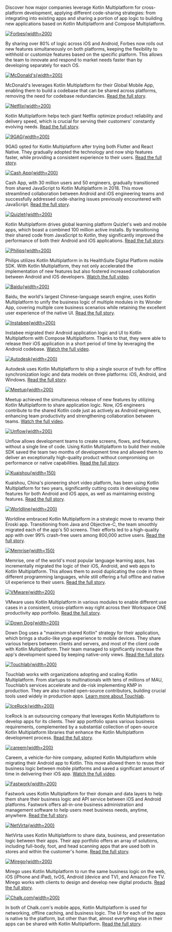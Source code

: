 [//]: # (title: Case studies)

Discover how major companies leverage Kotlin Multiplatform for cross-platform development, applying different code-sharing
strategies: from integrating into existing apps and sharing a portion of app logic to building new applications based
on Kotlin Multiplatform and Compose Multiplatform.

[![Forbes](forbes.svg){width=200}](https://www.forbes.com/sites/forbes-engineering/2023/11/13/forbes-mobile-app-shifts-to-kotlin-multiplatform/)

By sharing over 80% of logic across iOS and Android, Forbes now rolls out new features simultaneously on both platforms,
keeping the flexibility to withhold or customize features based on the specific platform. This allows the team to
innovate and respond to market needs faster than by developing separately for each OS.

[![McDonald's](mcdonalds.svg){width=200}](https://medium.com/mcdonalds-technical-blog/mobile-multiplatform-development-at-mcdonalds-3b72c8d44ebc)

McDonald's leverages Kotlin Multiplatform for their Global Mobile App, enabling them to build a codebase that can be
shared across platforms, removing the need for codebase
redundancies. [Read the full story](https://medium.com/mcdonalds-technical-blog/mobile-multiplatform-development-at-mcdonalds-3b72c8d44ebc).

[![Netflix](netflix.svg){width=200}](https://netflixtechblog.com/netflix-android-and-ios-studio-apps-kotlin-multiplatform-d6d4d8d25d23)

Kotlin Multiplatform helps tech giant Netflix optimize product reliability and delivery speed, which is crucial for
serving their customers' constantly evolving
needs. [Read the full story](https://netflixtechblog.com/netflix-android-and-ios-studio-apps-kotlin-multiplatform-d6d4d8d25d23).

[![9GAG](nine-gag.svg){width=200}](https://raymondctc.medium.com/adopting-kotlin-multiplatform-mobile-kmm-on-9gag-app-dfe526d9ce04)

9GAG opted for Kotlin Multiplatform after trying both Flutter and React Native. They gradually adopted the technology
and now ship features faster, while providing a consistent experience to their
users. [Read the full story](https://raymondctc.medium.com/adopting-kotlin-multiplatform-mobile-kmm-on-9gag-app-dfe526d9ce04).

[![Cash App](cash-app.svg){width=200}](https://kotlinlang.org/lp/multiplatform/case-studies/cash-app)

Cash App, with 30 million users and 50 engineers, gradually transitioned from shared JavaScript to Kotlin Multiplatform
in 2018. This move streamlined collaboration between Android and iOS engineering teams and successfully addressed
code-sharing issues previously encountered with
JavaScript. [Read the full story](https://kotlinlang.org/lp/multiplatform/case-studies/cash-app).

[![Quizlet](quizlet.svg){width=200}](https://quizlet.com/blog/shared-code-kotlin-multiplatform)

Kotlin Multiplatform drives global learning platform Quizlet's web and mobile apps, which boast a combined 100 million
active installs. By transitioning their shared code from JavaScript to Kotlin, they significantly improved the
performance of both their Android and iOS
applications. [Read the full story](https://quizlet.com/blog/shared-code-kotlin-multiplatform).

[![Philips](philips.svg){width=200}](https://www.youtube.com/watch?v=hZPL8QqiLi8)

Philips utilizes Kotlin Multiplatform in its HealthSuite Digital Platform mobile SDK. With Kotlin Multiplatform,
they not only accelerated the implementation of new features but also fostered increased collaboration between Android
and iOS developers. [Watch the full video](https://www.youtube.com/watch?v=hZPL8QqiLi8).

[![Baidu](baidu.svg){width=200}](https://kotlinlang.org/lp/multiplatform/case-studies/baidu/)

Baidu, the world's largest Chinese-language search engine, uses Kotlin Multiplatform to unify the business logic of
multiple modules in its Wonder App, covering multiple core business scenarios while retaining the excellent user
experience of the native UI. [Read the full story](https://kotlinlang.org/lp/multiplatform/case-studies/baidu/).

[![Instabee](instabee.svg){width=200}](https://www.youtube.com/watch?v=YsQ-2lQYQ8M)

Instabee migrated their Android application logic and UI to Kotlin Multiplatform with Compose Multiplatform. Thanks to
that, they were able to release their iOS application in a short period of time by leveraging the Android
codebase. [Watch the full video](https://www.youtube.com/watch?v=YsQ-2lQYQ8M).

[![Autodesk](autodesk.svg){width=200}](https://kotlinlang.org/lp/multiplatform/case-studies/autodesk)

Autodesk uses Kotlin Multiplatform to ship a single source of truth for offline synchronization logic and data models on
three platforms: iOS, Android, and Windows. [Read the full story](https://kotlinlang.org/lp/multiplatform/case-studies/autodesk).

[![Meetup](meetup.svg){width=200}](https://www.youtube.com/watch?v=GtJBS7B3eyM)

Meetup achieved the simultaneous release of new features by utilizing Kotlin Multiplatform to share application logic.
Now, iOS engineers contribute to the shared Kotlin code just as actively as Android engineers, enhancing team
productivity and strengthening collaboration between
teams. [Watch the full video](https://www.youtube.com/watch?v=GtJBS7B3eyM).

[![Unflow](unflow.svg){width=200}](https://www.unflow.com/post/kotlin-multiplatform-mobile)

Unflow allows development teams to create screens, flows, and features, without a single line of code. Using Kotlin
Multiplatform to build their mobile SDK saved the team two months of development time and allowed them to deliver an
exceptionally high-quality product without compromising on performance or native
capabilities. [Read the full story](https://www.unflow.com/post/kotlin-multiplatform-mobile).

[![Kuaishou](kuaishou.svg){width=150}](https://medium.com/@xiang.j9501/case-studies-kuaiying-kotlin-multiplatform-mobile-268e325f8610)

Kuaishou, China's pioneering short video platform, has been using Kotlin Multiplatform for two years, significantly
cutting costs in developing new features for both Android and iOS apps, as well as maintaining existing
features. [Read the full story](https://medium.com/@xiang.j9501/case-studies-kuaiying-kotlin-multiplatform-mobile-268e325f8610).

[![Worldline](worldline.svg){width=200}](https://blog.worldline.tech/2022/01/26/kotlin_multiplatform.html)

Worldline embraced Kotlin Multiplatform in a strategic move to revamp their Eroski app. Transitioning from Java and
Objective-C, the team smoothly migrated each of the app's 50 screens. Their efforts led to a high-quality app with over
99% crash-free users among 800,000 active
users. [Read the full story](https://blog.worldline.tech/2022/01/26/kotlin_multiplatform.html).

[![Memrise](memrise.svg){width=150}](https://engineering.memrise.com/kotlin-multiplatform-memrise-3764b5a4a0db)

Memrise, one of the world's most popular language learning apps, has incrementally migrated the logic of their iOS,
Android, and web apps to Kotlin Multiplatform. This allows them to avoid duplicating the code in three different
programming languages, while still offering a full offline and native UI experience to their
users. [Read the full story](https://engineering.memrise.com/kotlin-multiplatform-memrise-3764b5a4a0db).

[![VMware](vmware.svg){width=200}](https://medium.com/vmware-end-user-computing/adopting-a-cross-platform-strategy-for-mobile-apps-59495ffa23b0)

VMware uses Kotlin Multiplatform in various modules to enable different use cases in a consistent, cross-platform way right
across their Workspace ONE productivity app
portfolio. [Read the full story](https://medium.com/vmware-end-user-computing/adopting-a-cross-platform-strategy-for-mobile-apps-59495ffa23b0).

[![Down Dog](down-dog.svg){width=200}](https://kotlinlang.org/lp/multiplatform/case-studies/down-dog/)

Down Dog uses a "maximum shared Kotlin" strategy for their application, which brings a studio-like yoga experience to
mobile devices. They share various helpers between clients and servers, and most of the client code with Kotlin
Multiplatform. Their team managed to significantly increase the app's development speed by keeping native-only views.
[Read the full story](https://kotlinlang.org/lp/multiplatform/case-studies/down-dog/).

[![Touchlab](touchlab.svg){width=200}](https://touchlab.co/)

Touchlab works with organizations adopting and scaling Kotlin Multiplatform. From startups to multinationals with tens
of millions of MAU, Touchlab’s services accelerate and de-risk implementing KMP in production. They are also trusted
open-source contributors, building crucial tools used widely in production apps.
[Learn more about Touchlab](https://touchlab.co/).

[![IceRock](ice-rock.svg){width=200}](https://medium.com/icerock)

IceRock is an outsourcing company that leverages Kotlin Multiplatform to develop apps for its clients. Their app
portfolio spans various business requirements, complemented by a substantial collection of open-source Kotlin
Multiplatform libraries that enhance the Kotlin Multiplatform development
process. [Read the full story](https://medium.com/icerock).

[![careem](careem.svg){width=200}](https://www.youtube.com/watch?v=DcO9psUh4LI&source_ve_path=MjM4NTE&feature=emb_title)

Careem, a vehicle-for-hire company, adopted Kotlin Multiplatform while migrating their Android app to Kotlin. This move
allowed them to reuse their business logic between mobile platforms and saved a significant amount of time in delivering
their iOS
app. [Watch the full video](https://www.youtube.com/watch?v=DcO9psUh4LI&source_ve_path=MjM4NTE&feature=emb_title).

[![Fastwork](fastwork.svg){width=200}](https://kotlinlang.org/lp/multiplatform/case-studies/fastwork/)

Fastwork uses Kotlin Multiplatform for their domain and data layers to help them share their business logic and API
service between iOS and Android platforms. Fastwork offers all-in-one business administration and management software to
help users meet business needs, anytime,
anywhere. [Read the full story](https://kotlinlang.org/lp/multiplatform/case-studies/fastwork/).

[![NetVirta](net-virta.svg){width=200}](https://kotlinlang.org/lp/multiplatform/case-studies/netvirta/)

NetVirta uses Kotlin Multiplatform to share data, business, and presentation logic between their apps. Their app
portfolio offers an array of solutions, including full-body, foot, and head scanning apps that are used both in stores
and within the customer's home. [Read the full story](https://kotlinlang.org/lp/multiplatform/case-studies/netvirta/).

[![Mirego](mirego.svg){width=200}](https://kotlinlang.org/lp/multiplatform/case-studies/mirego/)

Mirego uses Kotlin Multiplatform to run the same business logic on the web, iOS (iPhone and iPad), tvOS, Android (device
and TV), and Amazon Fire TV. Mirego works with clients to design and develop new digital
products. [Read the full story](https://kotlinlang.org/lp/multiplatform/case-studies/mirego/).

[![Chalk.com](chalk-com.svg){width=200}](https://kotlinlang.org/lp/multiplatform/case-studies/chalk/)

In both of Chalk.com's mobile apps, Kotlin Multiplatform is used for networking, offline caching, and business logic.
The UI for each of the apps is native to the platform, but other than that, almost everything else in their apps can be
shared with Kotlin Multiplatform. [Read the full story](https://kotlinlang.org/lp/multiplatform/case-studies/chalk/).
